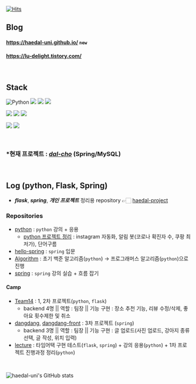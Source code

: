 <!--
**Lluora/Lluora** is a ✨ _special_ ✨ repository because its `README.md` (this file) appears on your GitHub profile.

Here are some ideas to get you started:

- 🔭 I’m currently working on ...
- 🌱 I’m currently learning ...
- 👯 I’m looking to collaborate on ...
- 🤔 I’m looking for help with ...
- 💬 Ask me about ...
- 📫 How to reach me: ...
- 😄 Pronouns: ...
- ⚡ Fun fact: ...
-->
<!--![trophy](https://github-profile-trophy.vercel.app/?username=haedal-uni)-->
[![Hits](https://hits.seeyoufarm.com/api/count/incr/badge.svg?url=https%3A%2F%2Fgithub.com%2Fhaedal-uni&count_bg=%2379C83D&title_bg=%23555555&icon=&icon_color=%23E7E7E7&title=hits&edge_flat=false)](https://hits.seeyoufarm.com)
<!-- [![Tech Blog Badge](http://img.shields.io/badge/-portfolio-black?style=flat-square&logo=notion&link=https://soyeon-haedal-uni.notion.site/hae-dal-a030c5b4367b4d66a144f7196fb348ec)](https://soyeon-haedal-uni.notion.site/hae-dal-a030c5b4367b4d66a144f7196fb348ec)</a>                     -->

## Blog
#### https://haedal-uni.github.io/   `new` 
#### https://lu-delight.tistory.com/                

<br>

## Stack
<!-- <p align="center"> -->
<img alt="Python" src ="https://img.shields.io/badge/Python-3776AB.svg?&style=for-the-badge&logo=Python&logoColor=white"/></a>
<img src="https://img.shields.io/badge/java-007396?style=for-the-badge&logo=java&logoColor=white"></a>
<img src="https://img.shields.io/badge/flask-000000?style=for-the-badge&logo=flask&logoColor=white"></a>
<img src="https://img.shields.io/badge/spring-6DB33F?style=for-the-badge&logo=spring&logoColor=white"></a> 

<!-- <img src="https://img.shields.io/badge/mongoDB-47A248?style=for-the-badge&logo=MongoDB&logoColor=white"></a> -->
<!-- <img src="https://img.shields.io/badge/MongoDB-47A248?style=flat-square&logo=MongoDB&logoColor=white"/></a>  -->
<!-- <img src="https://img.shields.io/badge/amazonaws-232F3E?style=for-the-badge&logo=amazonaws&logoColor=white"></a>  -->
 
<img src="https://img.shields.io/badge/html5-E34F26?style=for-the-badge&logo=html5&logoColor=white"></a>
<img src="https://img.shields.io/badge/css-1572B6?style=for-the-badge&logo=css3&logoColor=white"></a>
<img src="https://img.shields.io/badge/javascript-F7DF1E?style=for-the-badge&logo=javascript&logoColor=black"></a>

<img src="https://img.shields.io/badge/mysql-4479A1?style=for-the-badge&logo=mysql&logoColor=white"></a> 
<img src="https://img.shields.io/badge/github-181717?style=for-the-badge&logo=github&logoColor=white">

<br>                 

### *현재 프로젝트 : [***dal-cho***](https://github.com/dal-cho) (Spring/MySQL)
   
<br>    
        
## Log (python, Flask, Spring)
* ***flask***, ***spring***, ***개인 프로젝트*** 정리용 repository 👉🏻 [haedal-project](https://github.com/haedal-project)

### Repositories   
- [python](https://github.com/haedal-uni/python) : `python` 강의 + 응용
  - [python 프로젝트 정리](https://github.com/haedal-project/python) : instagram 자동화, 알림 봇(코로나 확진자 수, 쿠팡 최저가), 단어구름
- [hello-spring](https://github.com/haedal-uni/hello-spring) : `spring` 입문 
- [Algorithm](https://github.com/haedal-uni/Algorithm) : 초기 백준 알고리즘(`python`) → 프로그래머스 알고리즘(`python`)으로 진행
- [spring](https://github.com/haedal-uni/spring) : `spring` 강의 실습 + 흐름 잡기
                                 
#### Camp
- [Team14](https://github.com/haedal-uni/Team14) : 1, 2차 프로젝트(`python`, `flask`) 
  - backend 4명 || 역할 : 팀장 || 기능 구현 : 장소 추천 기능, 리뷰 수정/삭제, 좋아요 횟수제한 및 취소
- [dangdang](https://github.com/haedal-uni/dangdang), [dangdang-front](https://github.com/haedal-uni/dangdang-front) : 3차 프로젝트 (`spring`) 
  - backend 3명 || 역할 : 팀장 || 기능 구현 : 글 업로드(사진 업로드, 강아지 종류 선택, 글 작성, 위치 입력)      
- [lecture](https://github.com/haedal-uni/lecture) : 타임어택 구현 테스트(`flask`, `spring`) + 강의 응용(`python`) + 1차 프로젝트 진행과정 정리(`python`) 
                 
<br>          
              
![haedal-uni's GitHub stats](https://github-readme-stats.vercel.app/api?username=haedal-uni&count_private=true&show_icons=true&theme=dracula)

          



<!-- <img src="https://img.shields.io/badge/github-181717?style=for-the-badge&logo=github&logoColor=white"> -->

<!-- </p> -->

